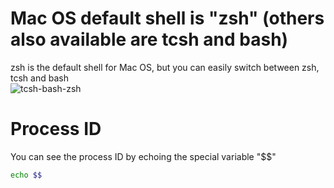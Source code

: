 # Mac OS default shell is "zsh" (others also available are tcsh and bash)
zsh is the default shell for Mac OS, but you can easily switch between zsh, tcsh and bash<br>
![tcsh-bash-zsh](https://github.com/danielurra/mac-os-shell-zsh-tcsh-bash/assets/51704179/ab67eaba-c589-4adf-b77b-c7d66c48ca7e)<br>
# Process ID
You can see the process ID by echoing the special variable "$$"<br>
```bash
echo $$
```


